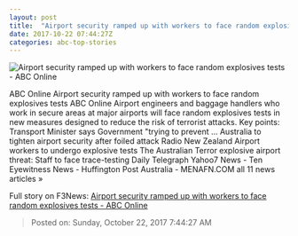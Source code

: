 ```yaml
---
layout: post
title:  "Airport security ramped up with workers to face random explosives tests - ABC Online"
date: 2017-10-22 07:44:27Z
categories: abc-top-stories
---
```


![Airport security ramped up with workers to face random explosives tests - ABC Online](http://www.abc.net.au/news/image/8669036-1x1-700x700.jpg)

ABC Online Airport security ramped up with workers to face random explosives tests ABC Online Airport engineers and baggage handlers who work in secure areas at major airports will face random explosives tests in new measures designed to reduce the risk of terrorist attacks. Key points: Transport Minister says Government "trying to prevent ... Australia to tighten airport security after foiled attack Radio New Zealand Airport workers to undergo explosive tests The Australian Terror explosive airport threat: Staff to face trace-testing Daily Telegraph Yahoo7 News - Ten Eyewitness News - Huffington Post Australia - MENAFN.COM all 11 news articles »


Full story on F3News: [Airport security ramped up with workers to face random explosives tests - ABC Online](http://www.f3nws.com/n/3ypJzB)

> Posted on: Sunday, October 22, 2017 7:44:27 AM
